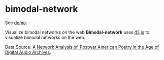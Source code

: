 # bimodal-network

See [demo](https://digitalpoetics.github.io/bimodal-network/).

Visualize bimodal networks on the web
**Bimodal-network** uses [d3.js](https://d3js.org/) to visualize bimodal networks on the web.

Data Source: [A Network Analysis of  Postwar American Poetry in the Age of Digital Audio Archives](https://dataverse.harvard.edu/dataset.xhtml?persistentId=doi:10.7910/DVN/NK7Z2H).